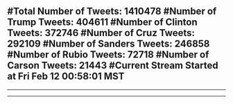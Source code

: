#Total Number of Tweets: 1410478 
#Number of Trump Tweets: 404611
#Number of Clinton Tweets: 372746
#Number of Cruz Tweets: 292109
#Number of Sanders Tweets: 246858
#Number of Rubio Tweets: 72718
#Number of Carson Tweets: 21443
#Current Stream Started at Fri Feb 12 00:58:01 MST
---
---
---
